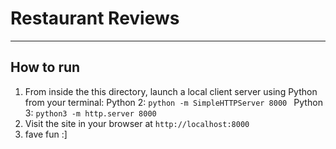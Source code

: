 # Restaurant Reviews
---

## How to run
1. From inside the this directory, launch a local client server using Python from your terminal: 
Python 2: `python -m SimpleHTTPServer 8000 `
Python 3: `python3 -m http.server 8000`
2. Visit the site in your browser at `http://localhost:8000`
3. fave fun :]